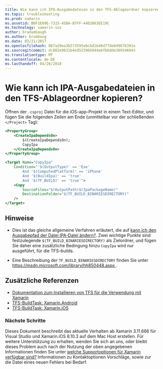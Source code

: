 ```yaml
---
title: Wie kann ich IPA-Ausgabedateien in den TFS-Ablageordner kopieren?
ms.topic: troubleshooting
ms.prod: xamarin
ms.assetid: B0F1E09E-7315-45BA-B7FF-44D2063EE19C
ms.technology: xamarin-ios
author: bradumbaugh
ms.author: brumbaug
ms.date: 03/21/2017
ms.openlocfilehash: 087a20ea3b573595e6cbd2b40d77de649676391e
ms.sourcegitcommit: dc882e9631b4ed52596b944a6fbbdde309346943
ms.translationtype: MT
ms.contentlocale: de-DE
ms.lasthandoff: 04/26/2018
---
```

# <a name="how-can-i-copy-ipa-output-files-to-the-tfs-drop-folder"></a>Wie kann ich IPA-Ausgabedateien in den TFS-Ablageordner kopieren?

Öffnen der `.csproj` Datei für die iOS-app-Projekt in einem Text-Editor, und fügen Sie die folgenden Zeilen am Ende (unmittelbar vor der schließenden `</Project>` Tag):

```xml
<PropertyGroup>
    <CreateIpaDependsOn>
        $(CreateIpaDependsOn);
        CopyIpa
    </CreateIpaDependsOn>
</PropertyGroup>

<Target Name="CopyIpa"
    Condition="'$(OutputType)' == 'Exe'
        And '$(ComputedPlatform)' == 'iPhone'
        And '$(BuildIpa)' == 'true'
        And '$(TF_BUILD)' == 'true'">
    <Copy
        SourceFiles="$(OutputPath)$(IpaPackageName)"
        DestinationFolder="$(TF_BUILD_BINARIESDIRECTORY)"
    />
</Target>
```

## <a name="notes"></a>Hinweise

-   Dies ist das gleiche allgemeine Verfahren erläutert, die auf [kann ich den Ausgabepfad der Datei IPA-Datei ändern?](~/ios/troubleshooting/questions/ipa-output-path.md). Zwei wichtige Punkte sind festzulegende `$(TF_BUILD_BINARIESDIRECTORY)` als Zielordner, und fügen Sie daher eine zusätzliche Bedingung hinzu `CopyIpa` wird nur ausgeführt, für die TFS-builds.

-   Eine Beschreibung der `TF_BUILD_BINARIESDIRECTORY` finden Sie unter [ https://msdn.microsoft.com/library/hh850448.aspx ](https://msdn.microsoft.com/library/hh850448.aspx).

## <a name="additional-references"></a>Zusätzliche Referenzen

- [Dokumentation zum Installieren von TFS für die Verwendung mit Xamarin](https://docs.microsoft.com/vsts/tfvc/overview)
- [TFS-BuildTask: Xamarin.Android](https://docs.microsoft.com/vsts/build-release/tasks/build/xamarin-android)
- [TFS-BuildTask: Xamarin.iOS](https://docs.microsoft.com/vsts/build-release/tasks/build/xamarin-ios)

### <a name="next-steps"></a>Nächste Schritte
Dieses Dokument beschreibt das aktuelle Verhalten ab Xamarin 3.11.666 für Visual Studio und Xamarin.iOS 8.10.3 auf dem Mac Host erstellen. Für weitere Unterstützung zu erhalten, wenden Sie sich an uns, oder bleibt dieses Problem auch nach der Nutzung der oben angegebenen Informationen finden Sie unter [welche Supportoptionen für Xamarin verfügbar sind?](~/cross-platform/troubleshooting/support-options.md) Informationen zu Kontaktoptionen Vorschläge, sowie zur die Datei eines neuen Fehlers bei Bedarf. 



